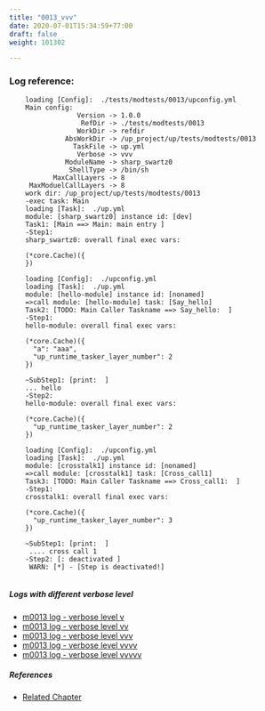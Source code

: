 ```yaml
---
title: "0013_vvv"
date: 2020-07-01T15:34:59+77:00
draft: false
weight: 101302

---
```


### Log reference: <no value>

```
    loading [Config]:  ./tests/modtests/0013/upconfig.yml
    Main config:
                 Version -> 1.0.0
                  RefDir -> ./tests/modtests/0013
                 WorkDir -> refdir
              AbsWorkDir -> /up_project/up/tests/modtests/0013
                TaskFile -> up.yml
                 Verbose -> vvv
              ModuleName -> sharp_swartz0
               ShellType -> /bin/sh
           MaxCallLayers -> 8
     MaxModuelCallLayers -> 8
    work dir: /up_project/up/tests/modtests/0013
    -exec task: Main
    loading [Task]:  ./up.yml
    module: [sharp_swartz0] instance id: [dev]
    Task1: [Main ==> Main: main entry ]
    -Step1:
    sharp_swartz0: overall final exec vars:
    
    (*core.Cache)({
    })
    
    loading [Config]:  ./upconfig.yml
    loading [Task]:  ./up.yml
    module: [hello-module] instance id: [nonamed]
    =>call module: [hello-module] task: [Say_hello]
    Task2: [TODO: Main Caller Taskname ==> Say_hello:  ]
    -Step1:
    hello-module: overall final exec vars:
    
    (*core.Cache)({
      "a": "aaa",
      "up_runtime_tasker_layer_number": 2
    })
    
    ~SubStep1: [print:  ]
    ... hello
    -Step2:
    hello-module: overall final exec vars:
    
    (*core.Cache)({
      "up_runtime_tasker_layer_number": 2
    })
    
    loading [Config]:  ./upconfig.yml
    loading [Task]:  ./up.yml
    module: [crosstalk1] instance id: [nonamed]
    =>call module: [crosstalk1] task: [Cross_call1]
    Task3: [TODO: Main Caller Taskname ==> Cross_call1:  ]
    -Step1:
    crosstalk1: overall final exec vars:
    
    (*core.Cache)({
      "up_runtime_tasker_layer_number": 3
    })
    
    ~SubStep1: [print:  ]
     .... cross call 1
    -Step2: [: deactivated ]
     WARN: [*] - [Step is deactivated!]
    
```

##### Logs with different verbose level
* [m0013 log - verbose level v](../../logs/m0013_v)
* [m0013 log - verbose level vv](../../logs/m0013_vv)
* [m0013 log - verbose level vvv](../../logs/m0013_vvv)
* [m0013 log - verbose level vvvv](../../logs/m0013_vvvv)
* [m0013 log - verbose level vvvvv](../../logs/m0013_vvvvv)

##### References
* [Related Chapter](../../module/0013)
